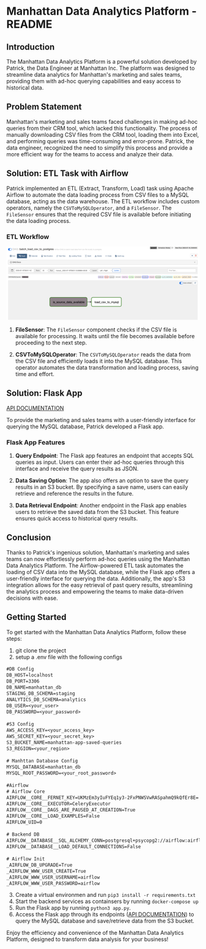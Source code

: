 # Manhattan Data Analytics Platform - README

## Introduction

The Manhattan Data Analytics Platform is a powerful solution developed by Patrick, the Data Engineer at Manhattan Inc. The platform was designed to streamline data analytics for Manhattan's marketing and sales teams, providing them with ad-hoc querying capabilities and easy access to historical data.

## Problem Statement

Manhattan's marketing and sales teams faced challenges in making ad-hoc queries from their CRM tool, which lacked this functionality. The process of manually downloading CSV files from the CRM tool, loading them into Excel, and performing queries was time-consuming and error-prone. Patrick, the data engineer, recognized the need to simplify this process and provide a more efficient way for the teams to access and analyze their data.

## Solution: ETL Task with Airflow

Patrick implemented an ETL (Extract, Transform, Load) task using Apache Airflow to automate the data loading process from CSV files to a MySQL database, acting as the data warehouse. The ETL workflow includes custom operators, namely the `CSVToMySQLOperator`, and a `FileSensor`. The `FileSensor` ensures that the required CSV file is available before initiating the data loading process.

### ETL Workflow

![Successful DAG RUN](./Successful_Dag_Run.png)

1. **FileSensor**: The `FileSensor` component checks if the CSV file is available for processing. It waits until the file becomes available before proceeding to the next step.

2. **CSVToMySQLOperator**: The `CSVToMySQLOperator` reads the data from the CSV file and efficiently loads it into the MySQL database. This operator automates the data transformation and loading process, saving time and effort.

## Solution: Flask App

[API DOCUMENTATION](https://documenter.getpostman.com/view/10629518/2s946ibrCP)

To provide the marketing and sales teams with a user-friendly interface for querying the MySQL database, Patrick developed a Flask app.

### Flask App Features

1. **Query Endpoint**: The Flask app features an endpoint that accepts SQL queries as input. Users can enter their ad-hoc queries through this interface and receive the query results as JSON.

2. **Data Saving Option**: The app also offers an option to save the query results in an S3 bucket. By specifying a save name, users can easily retrieve and reference the results in the future.

3. **Data Retrieval Endpoint**: Another endpoint in the Flask app enables users to retrieve the saved data from the S3 bucket. This feature ensures quick access to historical query results.

## Conclusion

Thanks to Patrick's ingenious solution, Manhattan's marketing and sales teams can now effortlessly perform ad-hoc queries using the Manhattan Data Analytics Platform. The Airflow-powered ETL task automates the loading of CSV data into the MySQL database, while the Flask app offers a user-friendly interface for querying the data. Additionally, the app's S3 integration allows for the easy retrieval of past query results, streamlining the analytics process and empowering the teams to make data-driven decisions with ease.

## Getting Started

To get started with the Manhattan Data Analytics Platform, follow these steps:
1. git clone the project
2. setup a .env file with the following configs
```angular2html
#DB Config
DB_HOST=localhost
DB_PORT=3306
DB_NAME=manhattan_db
STAGING_DB_SCHEMA=staging
ANALYTICS_DB_SCHEMA=analytics
DB_USER=<your_user>
DB_PASSWORD=<your_password>

#S3 Config
AWS_ACCESS_KEY=<your_access_key>
AWS_SECRET_KEY=<your_secret_key>
S3_BUCKET_NAME=manhattan-app-saved-queries
S3_REGION=<your_region>

# Manhttan Database Config
MYSQL_DATABASE=manhattan_db
MYSQL_ROOT_PASSWORD=<your_root_password>

#Airflow
# Airflow Core
AIRFLOW__CORE__FERNET_KEY=UKMzEm3yIuFYEq1y3-2FxPNWSVwRASpahmQ9kQfEr8E=
AIRFLOW__CORE__EXECUTOR=CeleryExecutor
AIRFLOW__CORE__DAGS_ARE_PAUSED_AT_CREATION=True
AIRFLOW__CORE__LOAD_EXAMPLES=False
AIRFLOW_UID=0

# Backend DB
AIRFLOW__DATABASE__SQL_ALCHEMY_CONN=postgresql+psycopg2://airflow:airflow@airflow_db/airflow
AIRFLOW__DATABASE__LOAD_DEFAULT_CONNECTIONS=False

# Airflow Init
_AIRFLOW_DB_UPGRADE=True
_AIRFLOW_WWW_USER_CREATE=True
_AIRFLOW_WWW_USER_USERNAME=airflow
_AIRFLOW_WWW_USER_PASSWORD=airflow
```
3. Create a virtual environmen and run `pip3 install -r requirements.txt`
4. Start the backend services as containsers by running `docker-compose up`
5. Run the Flask app by running `python3 app.py`.
6. Access the Flask app through its endpoints ([API DOCUMENTATION](https://documenter.getpostman.com/view/10629518/2s946ibrCP)) to query the MySQL database and save/retrieve data from the S3 bucket.

Enjoy the efficiency and convenience of the Manhattan Data Analytics Platform, designed to transform data analysis for your business!